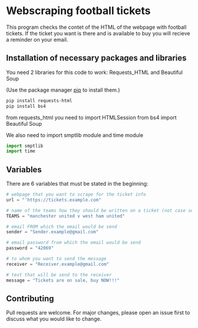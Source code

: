 # Webscraping football tickets
This program checks the contet of the HTML of the webpage with football tickets. 
If the ticket you want is there and is available to buy you will recieve a reminder on your email. 

## Installation of necessary packages and libraries

You need 2 libraries for this code to work: Requests_HTML and Beautiful Soup

(Use the package manager [pip](https://pip.pypa.io/en/stable/) to install them.)
```bash
pip install requests-html
pip install bs4
```
from requests_html you need to import HTMLSession
from bs4 import Beautiful Soup


We also need to import smptlib module and time module
```python
import smptlib
import time
```

## Variables

There are 6 variables that must be stated in the beginning:
```python
# webpage that you want to scrape for the ticket info
url = "'https://tickets.example.com"

# name of the teams how they should be written on a ticket (not case sensitive)
TEAMS = "manchester united v west ham united"

# email FROM which the email would be send
sender = "Sender.example@gmail.com"

# email password from which the email would be send
password = "42069"

# to whom you want to send the message
receiver = "Receiver.example@gmail.com"

# text that will be send to the receiver
message = "Tickets are on sale, buy NOW!!!"
```

## Contributing
Pull requests are welcome. For major changes, please open an issue first to discuss what you would like to change.

